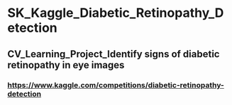 # SK_Kaggle_Diabetic_Retinopathy_Detection

## CV_Learning_Project_Identify signs of diabetic retinopathy in eye images

### https://www.kaggle.com/competitions/diabetic-retinopathy-detection
